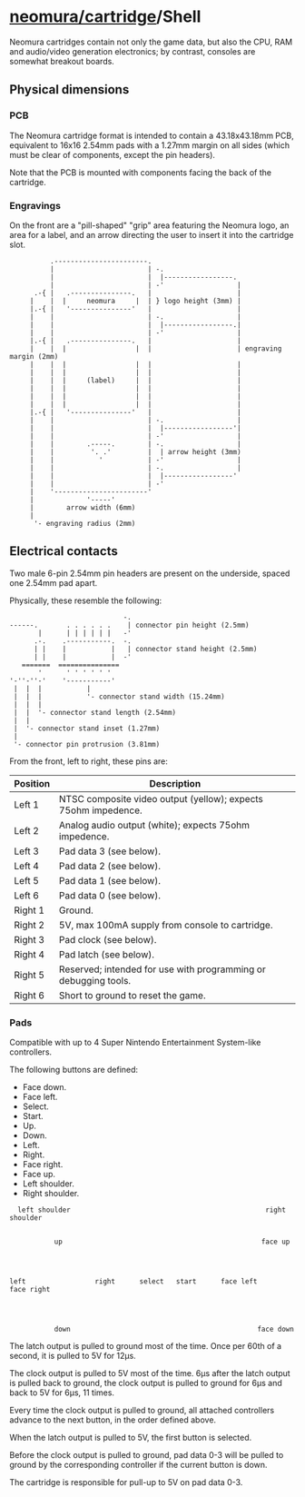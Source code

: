 # [neomura/cartridge](./readme.md)/Shell

Neomura cartridges contain not only the game data, but also the CPU, RAM and audio/video generation electronics; by contrast, consoles are somewhat breakout boards.

## Physical dimensions

### PCB

The Neomura cartridge format is intended to contain a 43.18x43.18mm PCB, equivalent to 16x16 2.54mm pads with a 1.27mm margin on all sides (which must be clear of components, except the pin headers).

Note that the PCB is mounted with components facing the back of the cartridge.

### Engravings

On the front are a "pill-shaped" "grip" area featuring the Neomura logo, an area for a label, and an arrow directing the user to insert it into the cartridge slot.

```
          .-----------------------.
          |                       | -.
          |                       |  |-----------------.
          |                       | -'                  |
      .-{ |   .---------------.   |                     |
     |    |  |     neomura     |  | } logo height (3mm) |
     |.-{ |   '---------------'   |                     |
     |    |                       | -.                  |
     |    |                       |  |-----------------.|
     |    |                       | -'                  |
     |.-{ |   .---------------.   |                     |
     |    |  |                 |  |                     | engraving margin (2mm)
     |    |  |                 |  |                     |
     |    |  |                 |  |                     |
     |    |  |     (label)     |  |                     |
     |    |  |                 |  |                     |
     |    |  |                 |  |                     |
     |    |  |                 |  |                     |
     |.-{ |   '---------------'   |                     |
     |    |                       | -.                  |
     |    |                       |  |-----------------'|
     |    |                       | -'                  |
     |    |        .-----.        | -.                  |
     |    |         '. .'         |  | arrow height (3mm)
     |    |           '           | -'                  |
     |    |                       | -.                  |
     |    |                       |  |-----------------'
     |    |                       | -'
     |    '-----------------------'
     |             '-----'
     |        arrow width (6mm)
     |
      '- engraving radius (2mm)
```

## Electrical contacts

Two male 6-pin 2.54mm pin headers are present on the underside, spaced one 2.54mm pad apart.

Physically, these resemble the following:

```
                            -.
------.       . . . . . .    | connector pin height (2.5mm)
       |      | | | | | |   -'
      .-.    .-----------.  -.
      | |    |           |   | connector stand height (2.5mm)
      | |    |           |  -'
   =======  ===============
       '      ' ' ' ' ' '
'-''-''-'    '-----------'
 |  |  |           |
 |  |  |           '- connector stand width (15.24mm)
 |  |  |
 |  |  '- connector stand length (2.54mm)
 |  |
 |  '- connector stand inset (1.27mm)
 |
 '- connector pin protrusion (3.81mm)
```

From the front, left to right, these pins are:

| Position | Description                                                     |
| -------- | --------------------------------------------------------------- |
| Left 1   | NTSC composite video output (yellow); expects 75ohm impedence.  |
| Left 2   | Analog audio output (white); expects 75ohm impedence.           |
| Left 3   | Pad data 3 (see below).                                         |
| Left 4   | Pad data 2 (see below).                                         |
| Left 5   | Pad data 1 (see below).                                         |
| Left 6   | Pad data 0 (see below).                                         |
| Right 1  | Ground.                                                         |
| Right 2  | 5V, max 100mA supply from console to cartridge.                 |
| Right 3  | Pad clock (see below).                                          |
| Right 4  | Pad latch (see below).                                          |
| Right 5  | Reserved; intended for use with programming or debugging tools. |
| Right 6  | Short to ground to reset the game.                              |

### Pads

Compatible with up to 4 Super Nintendo Entertainment System-like controllers.

The following buttons are defined:

- Face down.
- Face left.
- Select.
- Start.
- Up.
- Down.
- Left.
- Right.
- Face right.
- Face up.
- Left shoulder.
- Right shoulder.

```
  left shoulder                                                right shoulder


           up                                                 face up




left                 right      select   start      face left         face right




           down                                              face down

```

The latch output is pulled to ground most of the time.  Once per 60th of a second, it is pulled to 5V for 12μs.

The clock output is pulled to 5V most of the time.  6μs after the latch output is pulled back to ground, the clock output is pulled to ground for 6μs and back to 5V for 6μs, 11 times.

Every time the clock output is pulled to ground, all attached controllers advance to the next button, in the order defined above.

When the latch output is pulled to 5V, the first button is selected.

Before the clock output is pulled to ground, pad data 0-3 will be pulled to ground by the corresponding controller if the current button is down.

The cartridge is responsible for pull-up to 5V on pad data 0-3.
